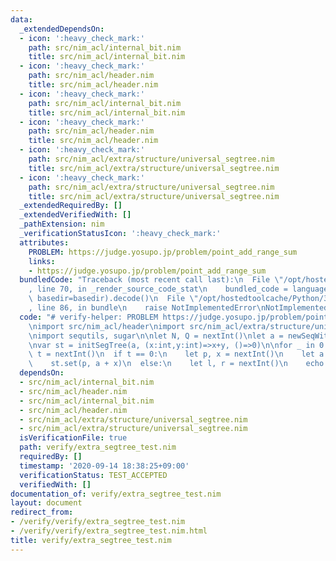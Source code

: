 ```yaml
---
data:
  _extendedDependsOn:
  - icon: ':heavy_check_mark:'
    path: src/nim_acl/internal_bit.nim
    title: src/nim_acl/internal_bit.nim
  - icon: ':heavy_check_mark:'
    path: src/nim_acl/header.nim
    title: src/nim_acl/header.nim
  - icon: ':heavy_check_mark:'
    path: src/nim_acl/internal_bit.nim
    title: src/nim_acl/internal_bit.nim
  - icon: ':heavy_check_mark:'
    path: src/nim_acl/header.nim
    title: src/nim_acl/header.nim
  - icon: ':heavy_check_mark:'
    path: src/nim_acl/extra/structure/universal_segtree.nim
    title: src/nim_acl/extra/structure/universal_segtree.nim
  - icon: ':heavy_check_mark:'
    path: src/nim_acl/extra/structure/universal_segtree.nim
    title: src/nim_acl/extra/structure/universal_segtree.nim
  _extendedRequiredBy: []
  _extendedVerifiedWith: []
  _pathExtension: nim
  _verificationStatusIcon: ':heavy_check_mark:'
  attributes:
    PROBLEM: https://judge.yosupo.jp/problem/point_add_range_sum
    links:
    - https://judge.yosupo.jp/problem/point_add_range_sum
  bundledCode: "Traceback (most recent call last):\n  File \"/opt/hostedtoolcache/Python/3.8.5/x64/lib/python3.8/site-packages/onlinejudge_verify/documentation/build.py\"\
    , line 70, in _render_source_code_stat\n    bundled_code = language.bundle(stat.path,\
    \ basedir=basedir).decode()\n  File \"/opt/hostedtoolcache/Python/3.8.5/x64/lib/python3.8/site-packages/onlinejudge_verify/languages/nim.py\"\
    , line 86, in bundle\n    raise NotImplementedError\nNotImplementedError\n"
  code: "# verify-helper: PROBLEM https://judge.yosupo.jp/problem/point_add_range_sum\n\
    \nimport src/nim_acl/header\nimport src/nim_acl/extra/structure/universal_segtree\n\
    \nimport sequtils, sugar\n\nlet N, Q = nextInt()\nlet a = newSeqWith(N, nextInt())\n\
    \nvar st = initSegTree(a, (x:int,y:int)=>x+y, ()=>0)\n\nfor _ in 0 ..< Q:\n  let\
    \ t = nextInt()\n  if t == 0:\n    let p, x = nextInt()\n    let a = st.get(p)\n\
    \    st.set(p, a + x)\n  else:\n    let l, r = nextInt()\n    echo st.prod(l..<r)\n"
  dependsOn:
  - src/nim_acl/internal_bit.nim
  - src/nim_acl/header.nim
  - src/nim_acl/internal_bit.nim
  - src/nim_acl/header.nim
  - src/nim_acl/extra/structure/universal_segtree.nim
  - src/nim_acl/extra/structure/universal_segtree.nim
  isVerificationFile: true
  path: verify/extra_segtree_test.nim
  requiredBy: []
  timestamp: '2020-09-14 18:38:25+09:00'
  verificationStatus: TEST_ACCEPTED
  verifiedWith: []
documentation_of: verify/extra_segtree_test.nim
layout: document
redirect_from:
- /verify/verify/extra_segtree_test.nim
- /verify/verify/extra_segtree_test.nim.html
title: verify/extra_segtree_test.nim
---
```

